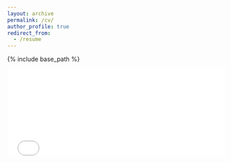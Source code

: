```yaml
---
layout: archive
permalink: /cv/
author_profile: true
redirect_from:
  - /resume
---
```


{% include base_path %}

<embed src="/files/CV (3).pdf" type="application/pdf" width="100%" height="200px" />
